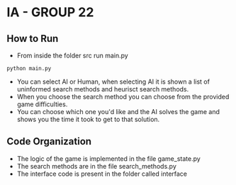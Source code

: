 # IA - GROUP 22

## How to Run

* From inside the folder src run main.py
```
python main.py
```
* You can select AI or Human, when selecting AI it is shown a list of uninformed search methods and heurisct search methods. 
* When you choose the search method you can choose from the provided game difficulties. 
* You can choose which one you'd like and the AI solves the game and shows you the time it took to get to that solution. 

## Code Organization
* The logic of the game is implemented in the file game_state.py
* The search methods are in the file search_methods.py
* The interface code is present in the folder called interface
